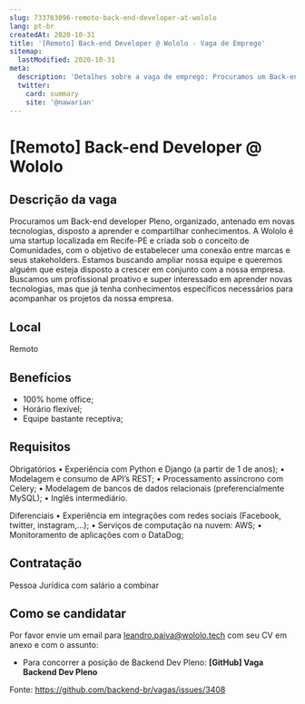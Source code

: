 ```yaml
---
slug: 733763096-remoto-back-end-developer-at-wololo
lang: pt-br
createdAt: 2020-10-31
title: '[Remoto] Back-end Developer @ Wololo - Vaga de Emprego'
sitemap:
  lastModified: 2020-10-31
meta:
  description: 'Detalhes sobre a vaga de emprego: Procuramos um Back-end developer Pleno, organizado, antenado em novas tecnologias, disposto a aprender e compartilhar conhecimentos. A Wololo é uma startup localizada em Recife-PE e criada sob o conceito de Comunidades, com o objetivo de estabelecer uma conexão entre marcas e seus stakeholders. Estamos buscando ampliar nossa equipe e queremos alguém que esteja disposto a crescer em conjunto com a nossa empresa. Buscamos um profissional proativo e super interessado em aprender novas tecnologias, mas que já tenha conhecimentos específicos necessários para acompanhar os projetos da nossa empresa.'
  twitter:
    card: summary
    site: '@nawarian'
---
```


# [Remoto] Back-end Developer @ Wololo

## Descrição da vaga

Procuramos um Back-end developer Pleno, organizado, antenado em novas tecnologias, disposto a aprender e compartilhar conhecimentos. A Wololo é uma startup localizada em Recife-PE e criada sob o conceito de Comunidades, com o objetivo de estabelecer uma conexão entre marcas e seus stakeholders. Estamos buscando ampliar nossa equipe e queremos alguém que esteja disposto a crescer em conjunto com a nossa empresa. Buscamos um profissional proativo e super interessado em aprender novas tecnologias, mas que já tenha conhecimentos específicos necessários para acompanhar os projetos da nossa empresa.

## Local

Remoto

## Benefícios

- 100% home office;
- Horário flexível;
- Equipe bastante receptiva;

## Requisitos

Obrigatórios
• Experiência com Python e Django (a partir de 1 de anos);
• Modelagem e consumo de API’s REST;
• Processamento assíncrono com Celery;
• Modelagem de bancos de dados relacionais (preferencialmente MySQL);
• Inglês intermediário.

Diferenciais
• Experiência em integrações com redes sociais (Facebook, twitter, instagram,...);
• Serviços de computação na nuvem: AWS;
• Monitoramento de aplicações com o DataDog;

## Contratação

Pessoa Jurídica com salário a combinar

## Como se candidatar

Por favor envie um email para leandro.paiva@wololo.tech com seu CV em anexo e com o assunto:
- Para concorrer a posição de Backend Dev Pleno:  **[GitHub] Vaga Backend Dev Pleno**

Fonte: https://github.com/backend-br/vagas/issues/3408